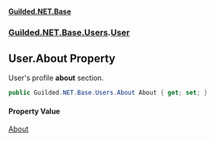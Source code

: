 #### [Guilded.NET.Base](Guilded_NET_Base.md 'Guilded.NET.Base')
### [Guilded.NET.Base.Users](Guilded_NET_Base.md#Guilded_NET_Base_Users 'Guilded.NET.Base.Users').[User](User.md 'Guilded.NET.Base.Users.User')
## User.About Property
User's profile <strong>about</strong> section.  
```csharp
public Guilded.NET.Base.Users.About About { get; set; }
```
#### Property Value
[About](About.md 'Guilded.NET.Base.Users.About')
